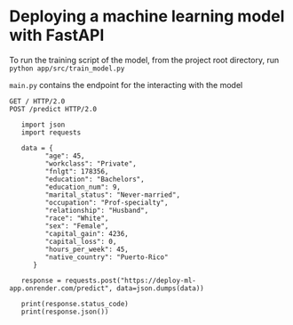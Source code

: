 # Deploying a machine learning model with FastAPI

To run the training script of the model, from the project root directory, run `python app/src/train_model.py` 


`main.py` contains the endpoint for the interacting with the model

```
GET / HTTP/2.0
POST /predict HTTP/2.0
```



```
   import json
   import requests

   data = {
         "age": 45,
         "workclass": "Private",
         "fnlgt": 178356,
         "education": "Bachelors",
         "education_num": 9,
         "marital_status": "Never-married",
         "occupation": "Prof-specialty",
         "relationship": "Husband",
         "race": "White",
         "sex": "Female",
         "capital_gain": 4236,
         "capital_loss": 0,
         "hours_per_week": 45,
         "native_country": "Puerto-Rico"
      }

   response = requests.post("https://deploy-ml-app.onrender.com/predict", data=json.dumps(data))

   print(response.status_code)
   print(response.json())

```
